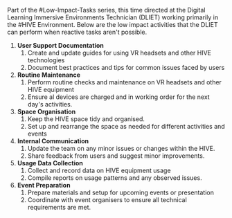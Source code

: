 Part of the #Low-Impact-Tasks series, this time directed at the Digital Learning Immersive Environments Technician (DLIET) working primarily in the #HIVE Environment. Below are the low impact activities that the DLIET can perform when reactive tasks aren't possible.

1. **User Support Documentation**
	1. Create and update guides for using VR headsets and other HIVE technologies
	2. Document best practices and tips for common issues faced by users
2. **Routine Maintenance**
	1. Perform routine checks and maintenance on VR headsets and other HIVE equipment
	2. Ensure al devices are charged and in working order for the next day's activities.
3. **Space Organisation**
	1. Keep the HIVE space tidy and organised.
	2. Set up and rearrange the space as needed for different activities and events
4. **Internal Communication**
	1. Update the team on any minor issues or changes within the HIVE.
	2. Share feedback from users and suggest minor improvements.
5. **Usage Data Collection**
	1. Collect and record data on HIVE equipment usage
	2. Compile reports on usage patterns and any observed issues.
6. **Event Preparation**
	1. Prepare materials and setup for upcoming events or presentation
	2. Coordinate with event organisers to ensure all technical requirements are met.